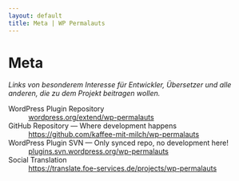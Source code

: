 ```yaml
---
layout: default
title: Meta | WP Permalauts
---
```


# Meta

*Links von besonderem Interesse für Entwickler, Übersetzer und alle anderen, die zu dem Projekt beitragen wollen.*

<dl>
  <dt>
    WordPress Plugin Repository
  </dt>
  <dd>
    <a href="http://wordpress.org/extend/plugins/wp-permalauts/">wordpress.org/extend/wp-permalauts</a>
  </dd>
  <dt>
    GitHub Repository — Where development happens
  </dt>
  <dd>
    <a href="https://github.com/kaffee-mit-milch/wp-permalauts">https://github.com/kaffee-mit-milch/wp-permalauts</a>
  </dd>
  <dt>
    WordPress Plugin SVN — Only synced repo, no development here!
  </dt>
  <dd>
    <a href="http://plugins.svn.wordpress.org/wp-permalauts/">plugins.svn.wordpress.org/wp-permalauts</a>
  </dd>
  <dt>
    Social Translation
  </dt>
  <dd>
    <a href="https://translate.foe-services.de/projects/wp-permalauts">https://translate.foe-services.de/projects/wp-permalauts</a>
  </dd>
</dl>
